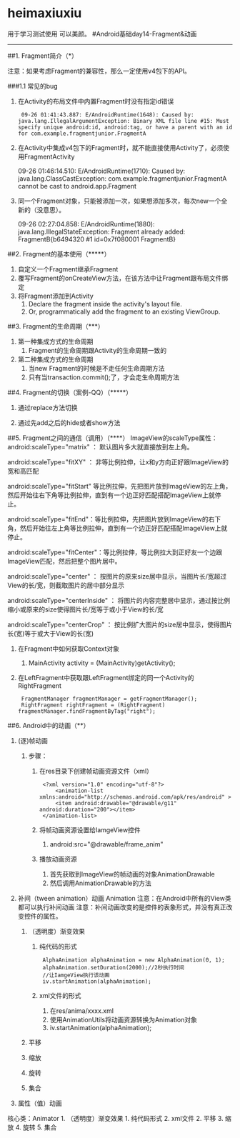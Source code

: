 # heimaxiuxiu
用于学习测试使用 可以美颜。
#Android基础day14-Fragment&动画
***
##1. Fragment简介（*）

注意：如果考虑Fragment的兼容性，那么一定使用v4包下的API。


###1.1 常见的bug
1. 在Activity的布局文件中内置Fragment时没有指定id错误

		09-26 01:41:43.887: E/AndroidRuntime(1648): Caused by: java.lang.IllegalArgumentException: Binary XML file line #15: Must specify unique android:id, android:tag, or have a parent with an id for com.example.fragmentjunior.FragmentA
2. 在Activity中集成v4包下的Fragment时，就不能直接使用Activity了，必须使用FragmentActivity

	09-26 01:46:14.510: E/AndroidRuntime(1710): Caused by: java.lang.ClassCastException: com.example.fragmentjunior.FragmentA cannot be cast to android.app.Fragment
3. 同一个Fragment对象，只能被添加一次，如果想添加多次，每次new一个全新的（没意思）。

	09-26 02:27:04.858: E/AndroidRuntime(1880): java.lang.IllegalStateException: Fragment already added: FragmentB{b6494320 #1 id=0x7f080001 FragmentB}

##2. Fragment的基本使用（*****）
1. 自定义一个Fragment继承Fragment
2. 覆写Fragment的onCreateView方法，在该方法中让Fragment跟布局文件绑定
3. 将Fragment添加到Activity
	1. Declare the fragment inside the activity's layout file.
	2. Or, programmatically add the fragment to an existing ViewGroup.

##3. Fragment的生命周期（***）
1. 第一种集成方式的生命周期
	1. Fragment的生命周期跟Activity的生命周期一致的
2. 第二种集成方式的生命周期
	1. 当new Fragment的时候是不走任何生命周期方法
	2. 只有当transaction.commit();了，才会走生命周期方法

##4. Fragment的切换（案例-QQ）（*****）
1. 通过replace方法切换

2. 通过先add之后的hide或者show方法

##5. Fragment之间的通信（调用）（****）
ImageView的scaleType属性：
android:scaleType="matrix" ： 默认图片多大就直接放到左上角。

android:scaleType="fitXY" ： 非等比例拉伸，让x和y方向正好跟ImageView的宽和高匹配

android:scaleType="fitStart" 等比例拉伸，先把图片放到ImageView的左上角，然后开始往右下角等比例拉伸，直到有一个边正好匹配搭配ImageView上就停止。 

android:scaleType="fitEnd"：等比例拉伸，先把图片放到ImageView的右下角，然后开始往左上角等比例拉伸，直到有一个边正好匹配搭配ImageView上就停止。 

android:scaleType="fitCenter"：等比例拉伸，等比例拉大到正好友一个边跟ImageView匹配，然后把整个图片居中。

android:scaleType="center" ： 按图片的原来size居中显示，当图片长/宽超过View的长/宽，则截取图片的居中部分显示

android:scaleType="centerInside" ： 将图片的内容完整居中显示，通过按比例缩小或原来的size使得图片长/宽等于或小于View的长/宽

android:scaleType="centerCrop" ： 按比例扩大图片的size居中显示，使得图片长(宽)等于或大于View的长(宽) 


1. 在Fragment中如何获取Context对象
	1. MainActivity activity = (MainActivity)getActivity();
2. 在LeftFragment中获取跟LeftFragment绑定的同一个Activity的RightFragment
		
		FragmentManager fragmentManager = getFragmentManager();
	  	RightFragment rightFragment = (RightFragment) fragmentManager.findFragmentByTag("right");


##6. Android中的动画（**）
1. (逐)帧动画
	1. 步骤：
		1. 在res目录下创建帧动画资源文件（xml）

				<?xml version="1.0" encoding="utf-8"?>
					<animation-list xmlns:android="http://schemas.android.com/apk/res/android" >
    				<item android:drawable="@drawable/g11" android:duration="200"></item>
				</animation-list>
		2. 将帧动画资源设置给IamgeView控件
			1. android:src="@drawable/frame_anim"
		3. 播放动画资源
			1. 首先获取到ImageView的帧动画的对象AnimationDrawable
			2. 然后调用AnimationDrawable的方法
	
	
2. 补间（tween animation）动画 Animation 
	注意：在Android中所有的View类都可以执行补间动画
	注意：补间动画改变的是控件的表象形式，并没有真正改变控件的属性。
	1. （透明度）渐变效果
		1. 纯代码的形式


				AlphaAnimation alphaAnimation = new AlphaAnimation(0, 1);
				alphaAnimation.setDuration(2000);//2秒执行时间
				//让IamgeView执行该动画
				iv.startAnimation(alphaAnimation);

		2. xml文件的形式
			1. 在res/anima/xxxx.xml
			2. 使用AnimationUtils将动画资源转换为Animation对象
			3. iv.startAnimation(alphaAnimation);
			
	2. 平移
	3. 缩放
	4. 旋转
	5. 集合

3. 属性（值）动画

核心类：Animator
	1. （透明度）渐变效果
		1. 纯代码形式
		2. xml文件
	2. 平移
	3. 缩放
	4. 旋转
	5. 集合



